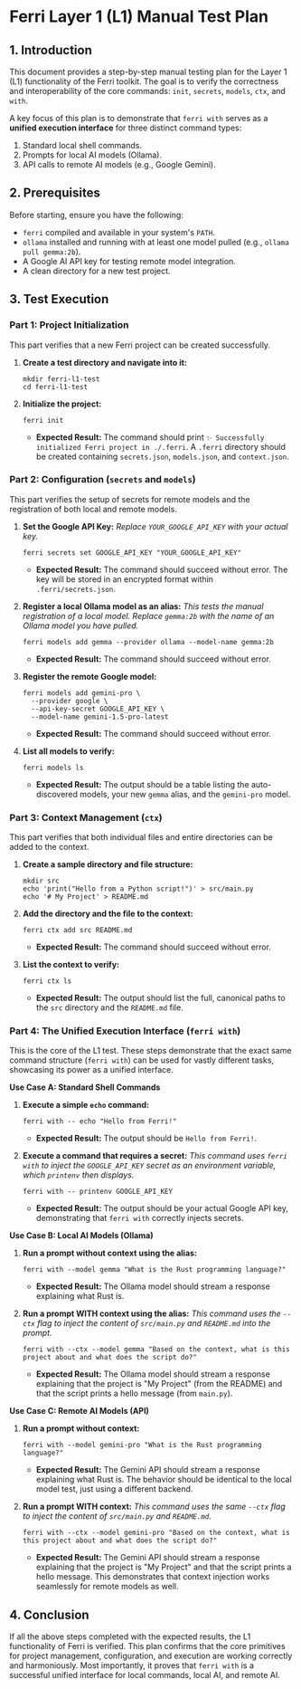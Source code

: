 # Ferri Layer 1 (L1) Manual Test Plan

## 1. Introduction

This document provides a step-by-step manual testing plan for the Layer 1 (L1) functionality of the Ferri toolkit. The goal is to verify the correctness and interoperability of the core commands: `init`, `secrets`, `models`, `ctx`, and `with`.

A key focus of this plan is to demonstrate that `ferri with` serves as a **unified execution interface** for three distinct command types:
1.  Standard local shell commands.
2.  Prompts for local AI models (Ollama).
3.  API calls to remote AI models (e.g., Google Gemini).

## 2. Prerequisites

Before starting, ensure you have the following:
- `ferri` compiled and available in your system's `PATH`.
- `ollama` installed and running with at least one model pulled (e.g., `ollama pull gemma:2b`).
- A Google AI API key for testing remote model integration.
- A clean directory for a new test project.

## 3. Test Execution

### Part 1: Project Initialization

This part verifies that a new Ferri project can be created successfully.

1.  **Create a test directory and navigate into it:**
    ```
    mkdir ferri-l1-test
    cd ferri-l1-test
    ```

2.  **Initialize the project:**
    ```
    ferri init
    ```
    - **Expected Result:** The command should print `✨ Successfully initialized Ferri project in ./.ferri`. A `.ferri` directory should be created containing `secrets.json`, `models.json`, and `context.json`.

### Part 2: Configuration (`secrets` and `models`)

This part verifies the setup of secrets for remote models and the registration of both local and remote models.

1.  **Set the Google API Key:**
    *Replace `YOUR_GOOGLE_API_KEY` with your actual key.*
    ```
    ferri secrets set GOOGLE_API_KEY "YOUR_GOOGLE_API_KEY"
    ```
    - **Expected Result:** The command should succeed without error. The key will be stored in an encrypted format within `.ferri/secrets.json`.

2.  **Register a local Ollama model as an alias:**
    *This tests the manual registration of a local model. Replace `gemma:2b` with the name of an Ollama model you have pulled.*
    ```
    ferri models add gemma --provider ollama --model-name gemma:2b
    ```
    - **Expected Result:** The command should succeed without error.

3.  **Register the remote Google model:**
    ```
    ferri models add gemini-pro \
      --provider google \
      --api-key-secret GOOGLE_API_KEY \
      --model-name gemini-1.5-pro-latest
    ```
    - **Expected Result:** The command should succeed without error.

4.  **List all models to verify:**
    ```
    ferri models ls
    ```
    - **Expected Result:** The output should be a table listing the auto-discovered models, your new `gemma` alias, and the `gemini-pro` model.

### Part 3: Context Management (`ctx`)

This part verifies that both individual files and entire directories can be added to the context.

1.  **Create a sample directory and file structure:**
    ```
    mkdir src
    echo 'print("Hello from a Python script!")' > src/main.py
    echo '# My Project' > README.md
    ```

2.  **Add the directory and the file to the context:**
    ```
    ferri ctx add src README.md
    ```
    - **Expected Result:** The command should succeed without error.

3.  **List the context to verify:**
    ```
    ferri ctx ls
    ```
    - **Expected Result:** The output should list the full, canonical paths to the `src` directory and the `README.md` file.

### Part 4: The Unified Execution Interface (`ferri with`)

This is the core of the L1 test. These steps demonstrate that the exact same command structure (`ferri with`) can be used for vastly different tasks, showcasing its power as a unified interface.

**Use Case A: Standard Shell Commands**

1.  **Execute a simple `echo` command:**
    ```
    ferri with -- echo "Hello from Ferri!"
    ```
    - **Expected Result:** The output should be `Hello from Ferri!`.

2.  **Execute a command that requires a secret:**
    *This command uses `ferri with` to inject the `GOOGLE_API_KEY` secret as an environment variable, which `printenv` then displays.*
    ```
    ferri with -- printenv GOOGLE_API_KEY
    ```
    - **Expected Result:** The output should be your actual Google API key, demonstrating that `ferri with` correctly injects secrets.

**Use Case B: Local AI Models (Ollama)**

1.  **Run a prompt without context using the alias:**
    ```
    ferri with --model gemma "What is the Rust programming language?"
    ```
    - **Expected Result:** The Ollama model should stream a response explaining what Rust is.

2.  **Run a prompt WITH context using the alias:**
    *This command uses the `--ctx` flag to inject the content of `src/main.py` and `README.md` into the prompt.*
    ```
    ferri with --ctx --model gemma "Based on the context, what is this project about and what does the script do?"
    ```
    - **Expected Result:** The Ollama model should stream a response explaining that the project is "My Project" (from the README) and that the script prints a hello message (from `main.py`).

**Use Case C: Remote AI Models (API)**

1.  **Run a prompt without context:**
    ```
    ferri with --model gemini-pro "What is the Rust programming language?"
    ```
    - **Expected Result:** The Gemini API should stream a response explaining what Rust is. The behavior should be identical to the local model test, just using a different backend.

2.  **Run a prompt WITH context:**
    *This command uses the same `--ctx` flag to inject the content of `src/main.py` and `README.md`.*
    ```
    ferri with --ctx --model gemini-pro "Based on the context, what is this project about and what does the script do?"
    ```
    - **Expected Result:** The Gemini API should stream a response explaining that the project is "My Project" and that the script prints a hello message. This demonstrates that context injection works seamlessly for remote models as well.

## 4. Conclusion

If all the above steps completed with the expected results, the L1 functionality of Ferri is verified. This plan confirms that the core primitives for project management, configuration, and execution are working correctly and harmoniously. Most importantly, it proves that `ferri with` is a successful unified interface for local commands, local AI, and remote AI.
